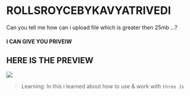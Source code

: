 # ROLLSROYCEBYKAVYATRIVEDI
Can you tell me how can i upload file which is greater then 25mb ...?
<h4>I CAN GIVE YOU PRIVEIW </h4>
<h2>HERE IS THE PREVIEW </h2>
<img src="Screenshot (13).png" alt=" " >

>Learning: In this i learned about how to use & work with  `three Js`
